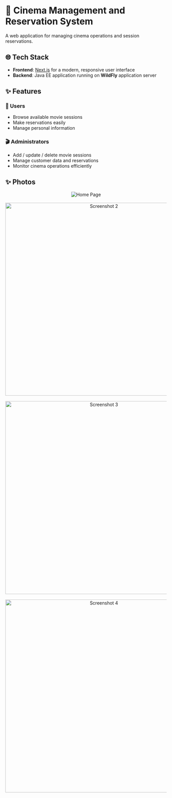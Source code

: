 # 🎥 Cinema Management and Reservation System

A web application for managing cinema operations and session reservations.

## 🌐 Tech Stack

- **Frontend**: [Next.js](https://nextjs.org/) for a modern, responsive user interface  
- **Backend**: Java EE application running on **WildFly** application server

## ✨ Features

### 👤 Users
- Browse available movie sessions  
- Make reservations easily  
- Manage personal information

### 🎬 Administrators
- Add / update / delete movie sessions  
- Manage customer data and reservations  
- Monitor cinema operations efficiently

## ✨ Photos

<p align="center">
  <img src="cinma/public/photo1.png" alt="Home Page"/>
  <br/><br/>
  <img src="./public/Screenshot 2025-04-14 154201.png" alt="Screenshot 2" width="600"/>
  <br/><br/>
  <img src="./public/Screenshot 2025-04-14 154219.png" alt="Screenshot 3" width="600"/>
  <br/><br/>
  <img src="./public/Screenshot 2025-04-14 154338.png" alt="Screenshot 4" width="600"/>
</p>
